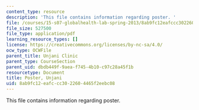 ```yaml
---
content_type: resource
description: 'This file contains information regarding poster. '
file: /courses/15-s07-globalhealth-lab-spring-2013/8ab9fc12eafccc3022604465f2eebc08_MIT15_S07S13_poster_unj.pdf
file_size: 527500
file_type: application/pdf
learning_resource_types: []
license: https://creativecommons.org/licenses/by-nc-sa/4.0/
ocw_type: OCWFile
parent_title: Unjani Clinic
parent_type: CourseSection
parent_uid: dbdb449f-9aea-f745-4b10-c97c28a45f1b
resourcetype: Document
title: Poster, Unjani
uid: 8ab9fc12-eafc-cc30-2260-4465f2eebc08
---
```

This file contains information regarding poster. 
